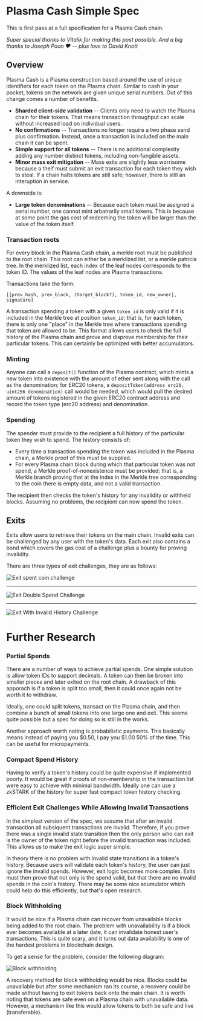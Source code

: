 # Plasma Cash Simple Spec

This is first pass at a full specification for a Plasma Cash chain.

_Super special thanks to Vitalik for making this post possible. And a big thanks to Joseph Poon ❤️ -- plus love to David Knott_

## Overview
Plasma Cash is a Plasma construction based around the use of unique identifiers for each token on the Plasma chain. Similar to cash in your pocket, tokens on the network are given unique serial numbers. Out of this change comes a number of benefits.

- **Sharded client-side validation** -- Clients only need to watch the Plasma chain for their tokens. That means transaction throughput can scale without increased load on individual users.
- **No confirmations** -- Transactions no longer require a two phase send plus confirmation. Instead, once a transaction is included on the main chain it can be spent.
- **Simple support for all tokens** -- There is no additional complexity adding any number distinct tokens, including non-fungible assets.
- **Minor mass exit mitigation** -- Mass exits are slightly less worrisome because a theif must submit an exit transaction for each token they wish to steal. If a chain halts tokens are still safe; however, there is still an interuption in service.

A downside is:

- **Large token denominations** -- Because each token must be assigned a serial number, one cannot mint arbatrarily small tokens. This is because at some point the gas cost of redeeming the token will be larger than the value of the token itself.

### Transaction roots
For every block in the Plasma Cash chain, a merkle root must be published to the root chain. This root can either be a merklized list, or a merkle patricia tree. In the merklized list, each index of the leaf nodes corresponds to the token ID. The values of the leaf nodes are Plasma transactions.

Transactions take the form:
```
[[prev_hash, prev_block, (target_block?), token_id, new_owner], signature]
```

A transaction spending a token with a given `token_id` is only valid if it is included in the Merkle tree at position `token_id`; that is, for each token, there is only one "place" in the Merkle tree where transactions spending that token are allowed to be. This format allows users to check the full history of the Plasma chain and prove and disprove membership for their particular tokens. This can certainly be optimized with better accumulators.

### Minting
Anyone can call a `deposit()` function of the Plasma contract, which mints a new token into existence with the amount of ether sent along with the call as the denomination; for ERC20 tokens, a `depositToken(address erc20, uint256 denomination)` call would be needed, which would pull the desired amount of tokens registered in the given ERC20 contract address and record the token type (erc20 address) and denomination.

### Spending
The spender must provide to the recipient a full history of the particular token they wish to spend. The history consists of:

* Every time a transaction spending the token was included in the Plasma chain, a Merkle proof of this must be supplied.
* For every Plasma chain block during which that particular token was not spend, a Merkle proof-of-nonexistence must be provided; that is, a Merkle branch proving that at the index in the Merkle tree corresponding to the coin there is empty data, and not a valid transaction.

The recipient then checks the token's history for any invalidity or withheld blocks. Assuming no problems, the recipient can now spend the token.

## Exits
Exits allow users to retrieve their tokens on the main chain. Invalid exits can be challenged by any user with the token's data. Each exit also contains a bond which covers the gas cost of a challenge plus a bounty for proving invalidity.

There are three types of exit challenges, they are as follows:

![Exit spent coin challenge](https://user-images.githubusercontent.com/706123/37399321-ab2b0e7e-2781-11e8-82b0-5f0a509a61c5.png)

---

![Exit Double Spend Challenge](https://user-images.githubusercontent.com/706123/37399325-af3de5fe-2781-11e8-83c5-8db932e00f0f.png)

---

![Exit With Invalid History Challenge](https://user-images.githubusercontent.com/706123/37399327-b1bea55c-2781-11e8-8f31-a06b67e53b10.png)

# Further Research

### Partial Spends
There are a number of ways to achieve partial spends. One simple solution is allow token IDs to support decimals. A token can then be broken into smaller pieces and later exited on the root chain. A drawback of this apporach is if a token is split too small, then it could once again not be worth it to withdraw.

Ideally, one could split tokens, transact on the Plasma chain, and then combine a bunch of small tokens into one large one and exit. This seems quite possible but a spec for doing so is still in the works.

Another approach worth noting is probabilistic payments. This basically means instead of paying you $0.50, I pay you $1.00 50% of the time. This can be useful for micropayments.

### Compact Spend History
Having to verify a token's history could be quite expensive if implemented poorly. It would be great if proofs of non-membership in the transaction list were easy to achieve with minimal bandwidth. Ideally one can use a zkSTARK of the history for super fast compact token history checking.

### Efficient Exit Challenges While Allowing Invalid Transactions
In the simplest version of the spec, we assume that after an invalid transaction all subsiquent transactions are invalid. Therefore, if you prove there was a single invalid state transition then the only person who can exit is the owner of the token right before the invalid transaction was included. This allows us to make the exit logic super simple.

In theory there is no problem with invalid state transitions in a token's history. Because users will validate each token's history, the user can just ignore the invalid spends. However, exit logic becomes more complex. Exits must then prove that not only is the spend valid, but that there are no invalid spends in the coin's history. There may be some nice acumulator which could help do this efficiently, but that's open research.

### Block Withholding
It would be nice if a Plasma chain can recover from unavailable blocks being added to the root chain. The problem with unavailability is if a block ever becomes available at a later date, it can invalidate honest user's transactions. This is quite scary, and it turns out data availability is one of the hardest problems in blockchain design.

To get a sense for the problem, consider the following diagram:

![Block withholding](https://user-images.githubusercontent.com/706123/37399329-b38eef40-2781-11e8-85b7-d2ba66818605.png)

A recovery method for block withholding would be nice. Blocks could be unavailable but after some mechanism ran its course, a recovery could be made without having to exit tokens back onto the main chain. It is worth noting that tokens are safe even on a Plasma chain with unavailable data. However, a mechanism like this would allow tokens to both be safe and live (transferable).
